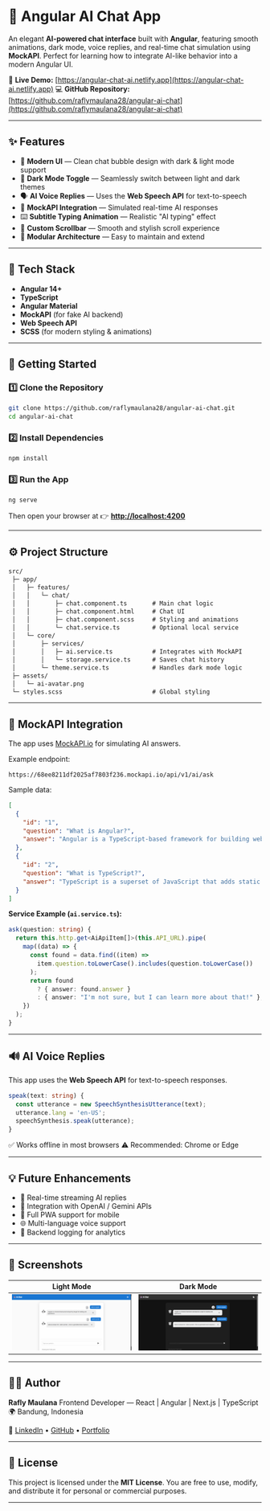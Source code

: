 # 🤖 Angular AI Chat App

An elegant **AI-powered chat interface** built with **Angular**, featuring smooth animations, dark mode, voice replies, and real-time chat simulation using **MockAPI**.
Perfect for learning how to integrate AI-like behavior into a modern Angular UI.

🔗 **Live Demo:** [https://angular-chat-ai.netlify.app](https://angular-chat-ai.netlify.app)
💻 **GitHub Repository:** [https://github.com/raflymaulana28/angular-ai-chat](https://github.com/raflymaulana28/angular-ai-chat)

---

## ✨ Features

* 🎨 **Modern UI** — Clean chat bubble design with dark & light mode support
* 🌙 **Dark Mode Toggle** — Seamlessly switch between light and dark themes
* 🗣️ **AI Voice Replies** — Uses the **Web Speech API** for text-to-speech
* 💬 **MockAPI Integration** — Simulated real-time AI responses
* ⌨️ **Subtitle Typing Animation** — Realistic "AI typing" effect
* 📜 **Custom Scrollbar** — Smooth and stylish scroll experience
* 🧠 **Modular Architecture** — Easy to maintain and extend

---

## 🧩 Tech Stack

* **Angular 14+**
* **TypeScript**
* **Angular Material**
* **MockAPI** (for fake AI backend)
* **Web Speech API**
* **SCSS** (for modern styling & animations)

---

## 🚀 Getting Started

### 1️⃣ Clone the Repository

```bash
git clone https://github.com/raflymaulana28/angular-ai-chat.git
cd angular-ai-chat
```

### 2️⃣ Install Dependencies

```bash
npm install
```

### 3️⃣ Run the App

```bash
ng serve
```

Then open your browser at
👉 **[http://localhost:4200](http://localhost:4200)**

---

## ⚙️ Project Structure

```
src/
 ├─ app/
 │   ├─ features/
 │   │   └─ chat/
 │   │       ├─ chat.component.ts       # Main chat logic
 │   │       ├─ chat.component.html     # Chat UI
 │   │       ├─ chat.component.scss     # Styling and animations
 │   │       └─ chat.service.ts         # Optional local service
 │   └─ core/
 │       ├─ services/
 │       │   ├─ ai.service.ts           # Integrates with MockAPI
 │       │   └─ storage.service.ts      # Saves chat history
 │       └─ theme.service.ts            # Handles dark mode logic
 ├─ assets/
 │   └─ ai-avatar.png
 └─ styles.scss                         # Global styling
```

---

## 🔗 MockAPI Integration

The app uses [MockAPI.io](https://mockapi.io) for simulating AI answers.

Example endpoint:

```
https://68ee8211df2025af7803f236.mockapi.io/api/v1/ai/ask
```

Sample data:

```json
[
  {
    "id": "1",
    "question": "What is Angular?",
    "answer": "Angular is a TypeScript-based framework for building web applications."
  },
  {
    "id": "2",
    "question": "What is TypeScript?",
    "answer": "TypeScript is a superset of JavaScript that adds static typing."
  }
]
```

**Service Example (`ai.service.ts`):**

```typescript
ask(question: string) {
  return this.http.get<AiApiItem[]>(this.API_URL).pipe(
    map((data) => {
      const found = data.find((item) =>
        item.question.toLowerCase().includes(question.toLowerCase())
      );
      return found
        ? { answer: found.answer }
        : { answer: "I'm not sure, but I can learn more about that!" };
    })
  );
}
```

---

## 🔊 AI Voice Replies

This app uses the **Web Speech API** for text-to-speech responses.

```typescript
speak(text: string) {
  const utterance = new SpeechSynthesisUtterance(text);
  utterance.lang = 'en-US';
  speechSynthesis.speak(utterance);
}
```

✅ Works offline in most browsers
⚠️ Recommended: Chrome or Edge

---

## 💡 Future Enhancements

* 🔁 Real-time streaming AI replies
* 🧠 Integration with OpenAI / Gemini APIs
* 📱 Full PWA support for mobile
* 🌐 Multi-language voice support
* 💾 Backend logging for analytics

---

## 📸 Screenshots

| Light Mode                                 | Dark Mode                                |
| ------------------------------------------ | ---------------------------------------- |
| ![Light Chat](assets/screenshot-light.png) | ![Dark Chat](assets/screenshot-dark.png) |

---

## 👨‍💻 Author

**Rafly Maulana**
Frontend Developer — React | Angular | Next.js | TypeScript
🌍 Bandung, Indonesia

🔗 [LinkedIn](https://www.linkedin.com/in/raflymaulana28) • [GitHub](https://github.com/raflymaulana28) • [Portfolio](https://raflymaulana-site.vercel.app)

---

## 📝 License

This project is licensed under the **MIT License**.
You are free to use, modify, and distribute it for personal or commercial purposes.

---